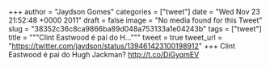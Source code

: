 
+++
author = "Jaydson Gomes"
categories = ["tweet"]
date = "Wed Nov 23 21:52:48 +0000 2011"
draft = false
image = "No media found for this Tweet"
slug = "38352c36c8ca9866ba89d048a753133a1e04243b"
tags = ["tweet"]
title = """Clint Eastwood é pai do H..."""
tweet = true
tweet_url = "https://twitter.com/jaydson/status/139461423100198912"
+++
Clint Eastwood é pai do Hugh Jackman? http://t.co/DiGyqmEV
